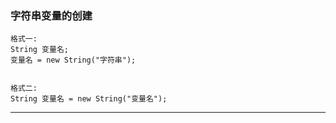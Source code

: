 ### 字符串变量的创建

```
格式一:
String 变量名;
变量名 = new String("字符串");


格式二:
String 变量名 = new String("变量名");
```

---

### 



